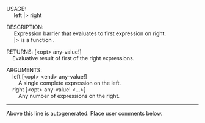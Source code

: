 USAGE:  
&nbsp;&nbsp;&nbsp;&nbsp;&nbsp;left&nbsp;|&gt;&nbsp;right  
  
DESCRIPTION:  
&nbsp;&nbsp;&nbsp;&nbsp;&nbsp;Expression&nbsp;barrier&nbsp;that&nbsp;evaluates&nbsp;to&nbsp;first&nbsp;expression&nbsp;on&nbsp;right.  
&nbsp;&nbsp;&nbsp;&nbsp;&nbsp;|&gt;&nbsp;is&nbsp;a&nbsp;function&nbsp;.  
  
RETURNS:&nbsp;[&lt;opt&gt;&nbsp;any-value!]  
&nbsp;&nbsp;&nbsp;&nbsp;Evaluative&nbsp;result&nbsp;of&nbsp;first&nbsp;of&nbsp;the&nbsp;right&nbsp;expressions.  
  
ARGUMENTS:  
&nbsp;&nbsp;&nbsp;&nbsp;left&nbsp;[&lt;opt&gt;&nbsp;&lt;end&gt;&nbsp;any-value!]  
&nbsp;&nbsp;&nbsp;&nbsp;&nbsp;&nbsp;&nbsp;&nbsp;A&nbsp;single&nbsp;complete&nbsp;expression&nbsp;on&nbsp;the&nbsp;left.  
&nbsp;&nbsp;&nbsp;&nbsp;right&nbsp;[&lt;opt&gt;&nbsp;any-value!&nbsp;&lt;...&gt;]  
&nbsp;&nbsp;&nbsp;&nbsp;&nbsp;&nbsp;&nbsp;&nbsp;Any&nbsp;number&nbsp;of&nbsp;expressions&nbsp;on&nbsp;the&nbsp;right.  
___
Above this line is autogenerated. Place user comments below.